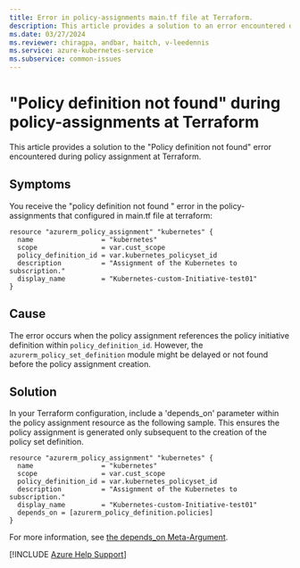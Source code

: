```yaml
---
title: Error in policy-assignments main.tf file at Terraform.
description: This article provides a solution to an error encountered during policy assignment.
ms.date: 03/27/2024
ms.reviewer: chiragpa, andbar, haitch, v-leedennis
ms.service: azure-kubernetes-service
ms.subservice: common-issues
---
```

# "Policy definition not found" during policy-assignments at Terraform

This article provides a solution to the "Policy definition not found" error encountered during policy assignment at Terraform.

## Symptoms

You receive the "policy definition not found " error in the policy-assignments that configured in main.tf file at terraform:

```
resource "azurerm_policy_assignment" "kubernetes" {
  name                 = "kubernetes"
  scope                = var.cust_scope
  policy_definition_id = var.kubernetes_policyset_id
  description          = "Assignment of the Kubernetes to subscription."
  display_name         = "Kubernetes-custom-Initiative-test01"
}

```

## Cause

The error occurs when the policy assignment references the policy initiative definition  within `policy_definition_id`. However, the `azurerm_policy_set_definition` module might be delayed or not found before the policy assignment creation.

## Solution

In your Terraform configuration, include a 'depends_on' parameter within the policy assignment resource as the following sample. This ensures the policy assignment is generated only subsequent to the creation of the policy set definition. 

```
resource "azurerm_policy_assignment" "kubernetes" {
  name                 = "kubernetes"
  scope                = var.cust_scope
  policy_definition_id = var.kubernetes_policyset_id
  description          = "Assignment of the Kubernetes to subscription."
  display_name         = "Kubernetes-custom-Initiative-test01"
  depends_on = [azurerm_policy_definition.policies]
}
```

For more information, see [the depends_on Meta-Argument](https://developer.hashicorp.com/terraform/language/meta-arguments/depends_on).

[!INCLUDE [Azure Help Support](../../includes/azure-help-support.md)]

